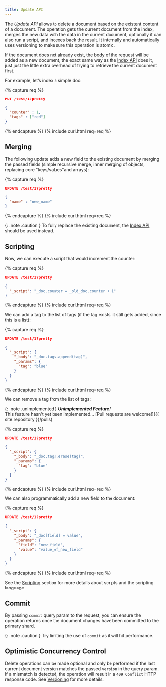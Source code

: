 ```yaml
---
title: Update API
---
```


The _Update API_ allows to delete a document based on the existent content of
a document. The operation gets the current document from the index, merges the
new data with the data in the current document, optionally it can also run a
script, and indexes back the result. It internally and automatically uses
versioning to make sure this operation is atomic.

If the document does not already exist, the body of the request will be added
as a new document, the exact same way as the [Index API](../index-api) does it,
just just the little extra overhead of trying to retrieve the current document
first.

For example, let’s index a simple doc:

{% capture req %}

```json
PUT /test/1?pretty

{
  "counter" : 1,
  "tags" : ["red"]
}
```
{% endcapture %}
{% include curl.html req=req %}


## Merging

The following update adds a new field to the existing document by merging the
passed fields (simple recursive merge, inner merging of objects, replacing core
"keys/values"and arrays):

{% capture req %}

```json
UPDATE /test/1?pretty

{
  "name" : "new_name"
}
```
{% endcapture %}
{% include curl.html req=req %}

{: .note .caution }
To fully replace the existing document, the [Index API](../index-api) should be
used instead.


## Scripting

Now, we can execute a script that would increment the counter:

{% capture req %}

```json
UPDATE /test/1?pretty

{
  "_script": "_doc.counter = _old_doc.counter + 1"
}
```
{% endcapture %}
{% include curl.html req=req %}

We can add a tag to the list of tags (if the tag exists, it still gets added, since this is a list):

{% capture req %}

```json
UPDATE /test/1?pretty

{
  "_script": {
    "_body": "_doc.tags.append(tag)",
    "_params": {
      "tag": "blue"
    }
  }
}
```
{% endcapture %}
{% include curl.html req=req %}

We can remove a tag from the list of tags:

{: .note .unimplemented }
**_Unimplemented Feature!_**<br>
This feature hasn't yet been implemented...
[Pull requests are welcome!]({{ site.repository }}/pulls)

{% capture req %}

```json
UPDATE /test/1?pretty

{
  "_script": {
    "_body": "_doc.tags.erase(tag)",
    "_params": {
      "tag": "blue"
    }
  }
}
```
{% endcapture %}
{% include curl.html req=req %}

We can also programmatically add a new field to the document:

{% capture req %}

```json
UPDATE /test/1?pretty

{
  "_script": {
    "_body": "_doc[field] = value",
    "_params": {
      "field": "new_field",
      "value": "value_of_new_field"
    }
  }
}
```
{% endcapture %}
{% include curl.html req=req %}

See the [Scripting](../scripting) section for more details about scripts
and the scripting language.


## Commit

By passing `commit` query param to the request, you can ensure the operation
returns once the document changes have been committed to the primary shard.

{: .note .caution }
Try limiting the use of `commit` as it will hit performance.


## Optimistic Concurrency Control

Delete operations can be made optional and only be performed if the last
current document version matches the passed `version` in the query param. If a
mismatch is detected, the operation will result in a `409 Conflict` HTTP response
code. See [Versioning](../versioning) for more details.
